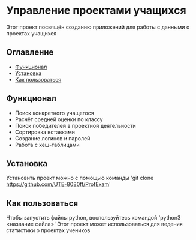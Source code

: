 # Управление проектами учащихся
Этот проект посвящён созданию приложений для работы с данными о проектах учащихся

## Оглавление
- [Функционал](#Функционал)
- [Установка](#Установка)
- [Как пользоваться](#Как-пользоваться)

## Функционал
- Поиск конкретного учащегося
- Расчёт средней оценки по классу
- Поиск победителей в проектной деятельности
- Сортировка вставками
- Создание логинов и паролей
- Работа с хеш-таблицами

## Установка
Установить проект можно с помощью команды
'git clone https://github.com/UTE-8080ff/ProfExam'

## Как пользоваться
Чтобы запустить файлы python, воспользуйтесь командой
'python3 <название файла>'
Этот проект может использоваться для ведения статистики о проектах учеников
